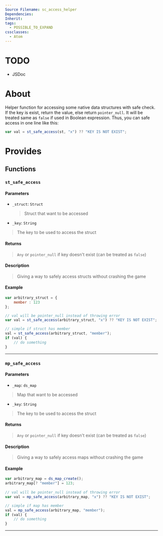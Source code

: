 ```yaml
---
Source Filename: sc_access_helper
Dependencies: 
Inherit: 
tags:
  - POSSIBLE_TO_EXPAND
cssclasses:
  - Atom
---
```

# TODO
- JSDoc
# About
 Helper function for accessing some native data structures with safe check. If the key is exist, return the value, else return `pointer_null`. It will be treated same as `false` if used in Boolean expression. Thus, you can safe access in one line like this:

```js
var val = st_safe_access(st, "x") ?? "KEY IS NOT EXIST";
```

# Provides
## Functions
### `st_safe_access`

#### Parameters
- `_struct`: `Struct`
   > Struct that want to be accessed
- `_key`: `String`
> The key to be used to access the struct

#### Returns 
> `Any` or `pointer_null` if key doesn't exist (can be treated as `false`)

#### Description
> Giving a way to safely access structs without crashing the game

#### Example
   
```js
var arbitrary_struct = {
    member : 123
};

// val will be pointer_null instead of throwing error
var val = st_safe_access(arbitrary_struct, "x") ?? "KEY IS NOT EXIST";

// simple if struct has member
val = st_safe_access(arbitrary_struct, "member");
if (val) {
    // do something
}
```

---
### `mp_safe_access`

#### Parameters
- `_map`: `ds_map`
> Map that want to be accessed
- `_key`: `String`
> The key to be used to access the struct
#### Returns 
> `Any` or `pointer_null` if key doesn't exist (can be treated as `false`)

#### Description
> Giving a way to safely access maps without crashing the game

#### Example
   
```js
var arbitrary_map = ds_map_create();
arbitrary_map[? "member"] = 123;
  
// val will be pointer_null instead of throwing error
var val = mp_safe_access(arbitrary_map, "x") ?? "KEY IS NOT EXIST";

// simple if map has member
val = mp_safe_access(arbitrary_map, "member");
if (val) {
    // do something
}
```

---

